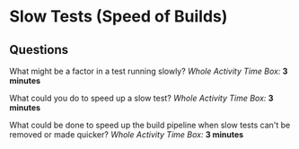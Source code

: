 # Slow Tests (Speed of Builds)

## Questions

What might be a factor in a test running slowly?
*Whole Activity Time Box:* **3 minutes**

What could you do to speed up a slow test?
*Whole Activity Time Box:* **3 minutes**

What could be done to speed up the build pipeline when slow tests can't be removed or made quicker?
*Whole Activity Time Box:* **3 minutes**
